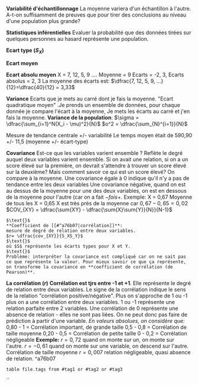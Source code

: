 
**Variabilité d'échantillonnage**
	La moyenne variera d'un échantillon à l'autre.
	A-t-on suffisamment de preuves que pour tirer des conclusions au niveau d'une population plus grande?


**Statistiques inférentielles**
	Evaluer la probabilité que des données tirées sur quelques personnes au hasard représente une population.

**Ecart type ($S_X$)**
	

**Ecart moyen**
	

**Ecart absolu moyen**
	X = 7, 12, 5, 9 ....
	Moyenne = 9
	Ecarts = -2, 3, 
	Ecarts absolus = 2, 3
	La moyenne des écarts est: $\dfrac{7, 12, 5, 9, ...}{12}=\dfrac{40}{12} = 3,33$

**Variance**
	Ecarts que je mets au carré dont je fais la moyenne. "Ecart quadratique moyen" .Je prends un ensemble de données, pour chaque donnée je compare l'écart à la moyenne, Je mets les écarts au carré et j'en fais la moyenne.
	$\text{ }$
	**Variance de la population**: 
	$\sigma = \dfrac{\sum_{i=1}^N(X_i - \mu)^2}{N}$
	$\text{ }$
	$o^2 = \dfrac{\sum_{N}^{i=1}}{N}$
	


Mesure de tendance centrale +/- variabilité
Le temps moyen était de 590,90 +/- 11,5 (moyenne +/- écart-type)

**Covariance**
	Est-ce que les variables varient ensemble ? Reflète le degré auquel deux variables varient ensemble.
	Si on avait une relation, si on a un score élevé sur la première, on devrait s'attendre à trouver un score élevé sur la deuxième? Mais comment savoir ce qui est un score élevé? On compare à la moyenne.
	Une covariance égale à 0 indique qu'il n'y a pas de tendance entre les deux variables
	Une covariance négative, quand on est au dessus de la moyenne pour une des deux variables, on est en dessous de la moyenne pour l'autre (car on a fait $- fois +$.
	Exemple: X = 0,67
	Moyenne de tous les X = 0,65
	X est très près de la moyenne car $0,67 - 0,65 = 0,02$
	$COV_{XY} = \dfrac{\sum{XY} - \dfrac{\sum{X}\sum{Y}}{N}}{N-1}$
	$\text{}$
	
	$\text{}$
	**Coefficient de [[#^a76b07|corrélation]]**: 
	mesure de degré de relation entre deux variables.
	$r= \dfrac{cov_{XY}}{S_XS_Y}$
	$\text{}$
	où $S$ représente les écarts types pour X et Y.
	$\text{}$
	Problème: interpréter la covariance est compliqué car on ne sait pas ce que représente la valeur. Pour mieux savoir ce que ça représente, on transforme la covariance en **coefficient de corrélation (de Pearson)**. 

**La corrélation ($r$)**
	**Corrélation est tjrs entre -1 et +1**. Elle représente le degré de relation entre deux variables. Le signe de la corrélation indique le sens de la relation "corrélation positive/négative".
	Plus on s'approche de 1 ou -1 plus on a une corrélation entre deux variables. 1 ou -1 représente une relation parfaite entre 2 variables. Une corrélation de 0 représente une absence de relation - elles ne sont pas liées. On ne peut donc pas faire de prédiction à partir d'une variable.
	$\text{}$
	*En valeurs absolues, on considère que:*
	0,80 - 1 = Corrélation important, de grande taille
	0,5 - 0,8 = Corrélation de taille moyenne
	0,20 - 0,5 = Corrélation de petite taille
	0 - 0,2 = Corrélation négligeable
	$\text{}$
	**Exemple:**
	$r = 0,72$ quand on monte sur un, on monte sur l'autre.
	$r = -0,61$ quand on monte sur une variable, on descend sur l'autre. Corrélation de taille moyenne
	$r = 0,007$ relation négligeable, quasi absence de relation. ^a76b07




```dataview 
table file.tags from #tag1 or #tag2 or #tag3
```
``
